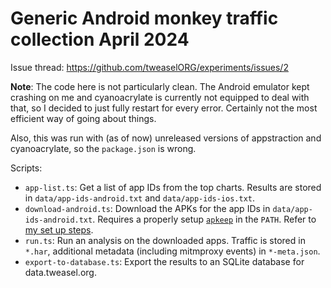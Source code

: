 # Generic Android monkey traffic collection April 2024

Issue thread: https://github.com/tweaselORG/experiments/issues/2

**Note**: The code here is not particularly clean. The Android emulator kept crashing on me and cyanoacrylate is currently not equipped to deal with that, so I decided to just fully restart for every error. Certainly not the most efficient way of going about things.

Also, this was run with (as of now) unreleased versions of appstraction and cyanoacrylate, so the `package.json` is wrong. 

Scripts:

* `app-list.ts`: Get a list of app IDs from the top charts. Results are stored in `data/app-ids-android.txt` and `data/app-ids-ios.txt`.
* `download-android.ts`: Download the APKs for the app IDs in `data/app-ids-android.txt`. Requires a properly setup [`apkeep`](https://github.com/EFForg/apkeep) in the `PATH`. Refer to [my set up steps](https://github.com/tweaselORG/meta/issues/46#issuecomment-2079028340).
* `run.ts`: Run an analysis on the downloaded apps. Traffic is stored in `*.har`, additional metadata (including mitmproxy events) in `*-meta.json`.
* `export-to-database.ts`: Export the results to an SQLite database for data.tweasel.org.
